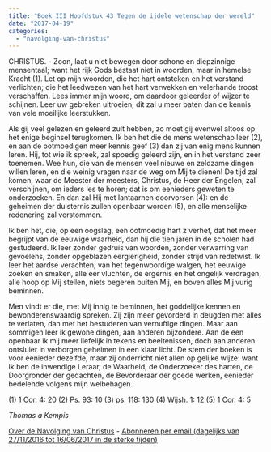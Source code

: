 ```yaml
---
title: "Boek III Hoofdstuk 43 Tegen de ijdele wetenschap der wereld"
date: "2017-04-19"
categories: 
  - "navolging-van-christus"
---
```


CHRISTUS. - Zoon, laat u niet bewegen door schone en diepzinnige mensentaal; want het rijk Gods bestaat niet in woorden, maar in hemelse Kracht (1). Let op mijn woorden, die het hart ontsteken en het verstand verlichten; die het leedwezen van het hart verwekken en velerhande troost verschaffen. Lees immer mijn woord, om daardoor geleerder of wijzer te schijnen. Leer uw gebreken uitroeien, dit zal u meer baten dan de kennis van vele moeilijke leerstukken.

Als gij veel gelezen en geleerd zult hebben, zo moet gij evenwel altoos op het enige beginsel terugkomen. Ik ben het die de mens wetenschap leer (2), en aan de ootmoedigen meer kennis geef (3) dan zij van enig mens kunnen leren. Hij, tot wie ik spreek, zal spoedig geleerd zijn, en in het verstand zeer toenemen. Wee hun, die van de mensen veel nieuwe en zeldzame dingen willen leren, en die weinig vragen naar de weg om Mij te dienen! De tijd zal komen, waar de Meester der meesters, Christus, de Heer der Engelen, zal verschijnen, om ieders les te horen; dat is om eenieders geweten te onderzoeken. En dan zal Hij met lantaarnen doorvorsen (4): en de geheimen der duisternis zullen openbaar worden (5), en alle menselijke redenering zal verstommen.

Ik ben het, die, op een oogslag, een ootmoedig hart z verhef, dat het meer begrijpt van de eeuwige waarheid, dan hij die tien jaren in de scholen had gestudeerd. Ik leer zonder gedruis van woorden, zonder verwarring van gevoelens, zonder opgeblazen eergierigheid, zonder strijd van redetwist. Ik leer het aardse verachten, van het tegenwoordige walgen, het eeuwige zoeken en smaken, alle eer vluchten, de ergernis en het ongelijk verdragen, alle hoop op Mij stellen, niets begeren buiten Mij, en boven alles Mij vurig beminnen.

Men vindt er die, met Mij innig te beminnen, het goddelijke kennen en bewonderenswaardig spreken. Zij zijn meer gevorderd in deugden met alles te verlaten, dan met het bestuderen van vernuftige dingen. Maar aan sommigen leer ik gewone dingen, aan anderen bijzondere. Aan de een openbaar ik mij meer liefelijk in tekens en beeltenissen, doch aan anderen ontsluier in verborgen geheimen in een klaar licht. De stem der boeken is voor eenieder dezelfde, maar zij onderricht niet allen op gelijke wijze: want Ik ben de inwendige Leraar, de Waarheid, de Onderzoeker des harten, de Doorgronder der gedachten, de Bevorderaar der goede werken, eenieder bedelende volgens mijn welbehagen.

(1) 1 Cor. 4: 20 (2) Ps. 93: 10 (3) ps. 118: 130 (4) Wijsh. 1: 12 (5) 1 Cor. 4: 5

_Thomas a Kempis_

[Over de Navolging van Christus](/blog/de-navolging-van-christus-in-de-sterke-tijden/) - [Abonneren per email (dagelijks van 27/11/2016 tot 16/06/2017 in de sterke tijden)](http://eepurl.com/cg9VGT)
